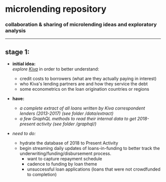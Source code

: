 # microlending repository  

### collaboration & sharing of microlending ideas and exploratory analysis  

---

## stage 1:  

- **initial idea:**  
  *explore [Kiva](https://www.kiva.org)* in order to better understand:
  - credit costs to borrowers (what are they actually paying in interest)
  - who Kiva's lending partners are and how they service the debt
  - some econometrics on the loan origination countries or regions

- **have:**  
  - *a complete extract of all loans written by Kiva correspondent lenders (2013-2017) (see folder /data/extract)*  
  - *a few GraphQL methods to read their internal data to get 2018-present activity (see folder /graphql/)*  

- *need to do:*
  - hydrate the database of 2018 to Present Activity
  - begin streaming daily updates of loans-in-funding to better track the underwriting/funding/disbursement process.
      - want to capture repayment schedule
      - cadence to funding by loan theme
      - unsuccessful loan applications (loans that were not crowdfunded to completion)
    
